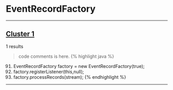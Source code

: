 # EventRecordFactory

***

## [Cluster 1](./1)
1 results
> code comments is here.
{% highlight java %}
91. EventRecordFactory factory = new EventRecordFactory(true);
92. factory.registerListener(this,null);
94. factory.processRecords(stream);
{% endhighlight %}

***

